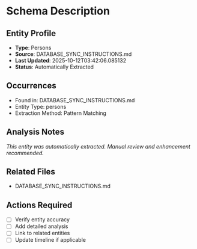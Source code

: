 # Schema Description

## Entity Profile
- **Type**: Persons
- **Source**: DATABASE_SYNC_INSTRUCTIONS.md
- **Last Updated**: 2025-10-12T03:42:06.085132
- **Status**: Automatically Extracted

## Occurrences
- Found in: DATABASE_SYNC_INSTRUCTIONS.md
- Entity Type: persons
- Extraction Method: Pattern Matching

## Analysis Notes
*This entity was automatically extracted. Manual review and enhancement recommended.*

## Related Files
- DATABASE_SYNC_INSTRUCTIONS.md

## Actions Required
- [ ] Verify entity accuracy
- [ ] Add detailed analysis
- [ ] Link to related entities
- [ ] Update timeline if applicable
